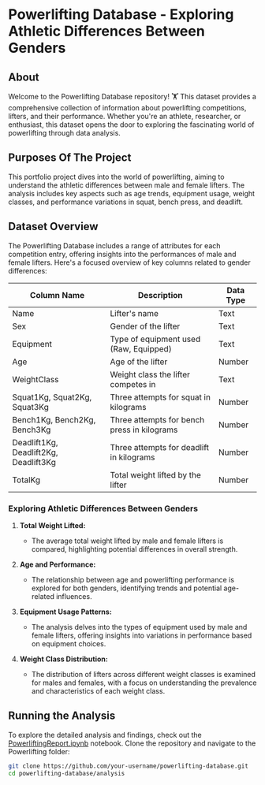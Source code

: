 # Powerlifting Database - Exploring Athletic Differences Between Genders

## About

Welcome to the Powerlifting Database repository! 🏋️ This dataset provides a comprehensive collection of information about powerlifting competitions, lifters, and their performance. Whether you're an athlete, researcher, or enthusiast, this dataset opens the door to exploring the fascinating world of powerlifting through data analysis.

## Purposes Of The Project

This portfolio project dives into the world of powerlifting, aiming to understand the athletic differences between male and female lifters. The analysis includes key aspects such as age trends, equipment usage, weight classes, and performance variations in squat, bench press, and deadlift.

## Dataset Overview

The Powerlifting Database includes a range of attributes for each competition entry, offering insights into the performances of male and female lifters. Here's a focused overview of key columns related to gender differences:

| Column Name        | Description                              | Data Type     |
|--------------------|------------------------------------------|---------------|
| Name               | Lifter's name                            | Text          |
| Sex                | Gender of the lifter                     | Text          |
| Equipment          | Type of equipment used (Raw, Equipped)   | Text          |
| Age                | Age of the lifter                        | Number        |
| WeightClass        | Weight class the lifter competes in      | Text          |
| Squat1Kg, Squat2Kg, Squat3Kg | Three attempts for squat in kilograms | Number  |
| Bench1Kg, Bench2Kg, Bench3Kg | Three attempts for bench press in kilograms | Number |
| Deadlift1Kg, Deadlift2Kg, Deadlift3Kg | Three attempts for deadlift in kilograms | Number |
| TotalKg            | Total weight lifted by the lifter         | Number        |

### Exploring Athletic Differences Between Genders

1. **Total Weight Lifted:**
   - The average total weight lifted by male and female lifters is compared, highlighting potential differences in overall strength.

2. **Age and Performance:**
   - The relationship between age and powerlifting performance is explored for both genders, identifying trends and potential age-related influences.

3. **Equipment Usage Patterns:**
   - The analysis delves into the types of equipment used by male and female lifters, offering insights into variations in performance based on equipment choices.

4. **Weight Class Distribution:**
   - The distribution of lifters across different weight classes is examined for males and females, with a focus on understanding the prevalence and characteristics of each weight class.

## Running the Analysis

To explore the detailed analysis and findings, check out the [PowerliftingReport.ipynb](https://github.com/ethann-cao/PortfolioProjects/blob/Master/Powerlifting/PowerliftingReport.ipynb) notebook. Clone the repository and navigate to the Powerlifting folder:

```bash
git clone https://github.com/your-username/powerlifting-database.git
cd powerlifting-database/analysis

